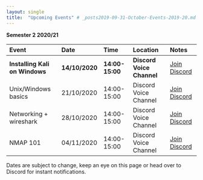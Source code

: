 ```yaml
---
layout: single
title:  "Upcoming Events" # _posts2019-09-31-October-Events-2019-20.md 
---
```

__Semester 2 2020/21__

| Event | Date | Time | Location | Notes
|:-----------------|:----------|:-----------|:-----------|:-----------|
  | __Installing Kali on Windows__ | __14/10/2020__ | __14:00-15:00__ | __Discord Voice Channel__ | [Join Discord](https://discordapp.com/invite/p6qGd3D) |
  | Unix/Windows basics | 21/10/2020 | 14:00-15:00 | Discord Voice Channel | [Join Discord](https://discordapp.com/invite/p6qGd3D) |
  | Networking + wireshark | 28/10/2020 | 14:00-15:00 | Discord Voice Channel | [Join Discord](https://discordapp.com/invite/p6qGd3D) |
  | NMAP 101 | 04/11/2020 | 14:00-15:00 | Discord Voice Channel | [Join Discord](https://discordapp.com/invite/p6qGd3D) |


Dates are subject to change, keep an eye on this page or head over to Discord for instant notifications.
